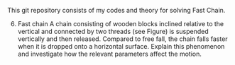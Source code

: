 This git repository consists of my codes and theory for solving Fast Chain.

6. Fast chain
A chain consisting of wooden blocks inclined relative to the vertical and connected by two threads (see Figure) is suspended vertically and then released. 
Compared to free fall, the chain falls faster when it is dropped onto a horizontal surface. 
Explain this phenomenon and investigate how the relevant parameters affect the motion.

